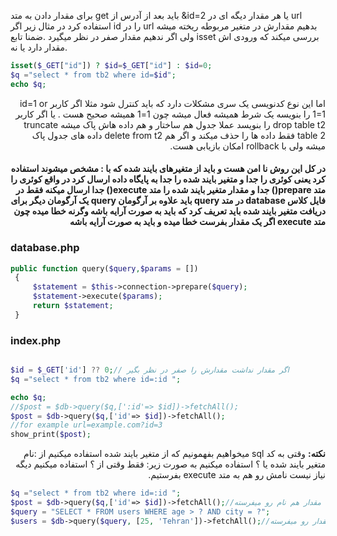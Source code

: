 برای مقدار دادن به متد get باید بعد از آدرس از &id=2  یا هر مقدار دیگه ای در url استفاده کرد در مثال زیر اگر id  را در url  بدهیم مقدارش در متغیر مربوطه ریخته میشه ولی اگر ندهیم مقدار صفر در نظر میگیرد .ضمنا تابع isset بررسی میکند که ورودی اش مقدار دارد یا نه.
<div dir="ltr">

```php
isset($_GET["id"]) ? $id=$_GET["id"] : $id=0;
$q ="select * from tb2 where id=$id";
echo $q;
```
<div dir="rtl">
اما این نوع کدنویسی یک سری مشکلات دارد که باید کنترل شود مثلا اگر کاربر id=1 or 1=1 را بنویسه یک شرط همیشه فعال میشه چون 1=1  همیشه صحیح هست .
یا اگر کاربر drop table t2 را بنویسد عملا جدول هم ساختار و هم داده هاش پاک میشه truncate table 2 فقط داده ها را حذف میکند و اگر هم delete from t2 داده های جدول پاک میشه ولی با rollback امکان بازیابی هست.

#### در کل این روش نا امن هست و باید از متغیرهای بایند شده که با : مشخص میشوند استفاده کرد یعنی کوئری را جدا و متغیر بایند شده را جدا به پایگاه داده ارسال کرد در واقع کوئری را متد prepare() جدا و مقدار متغیر بایند شده را متد execute() جدا ارسال میکنه فقط در فایل کلاس database در متد query باید علاوه بر آرگومان query یک آرگومان دیگر برای دریافت متغیر بایند شده باید تعریف کرد که باید به صورت آرایه باشه وگرنه خطا میده چون متد execute  اگر یک مقدار بفرست خطا میده و باید به صورت آرایه باشه

<div dir="ltr">

### database.php
```php
public function query($query,$params = [])
 {
     $statement = $this->connection->prepare($query);
     $statement->execute($params);
     return $statement;
 }
```
### index.php
```php

$id = $_GET['id'] ?? 0;// اگر مقدار نداشت مقدارش را صفر در نظر بگیر
$q ="select * from tb2 where id=:id ";

echo $q;
//$post = $db->query($q,[':id'=> $id])->fetchAll();
$post = $db->query($q,['id'=> $id])->fetchAll();
//for example url=example.com?id=3 
show_print($post);
```
<div dir="rtl">

**نکته:** وقتی به کد sql میخواهیم بفهمونیم که از متغیر بایند شده استفاده میکنیم از :نام متغیر بایند شده یا ؟ استفاده میکنیم به صورت زیر:
فقط وقتی از ؟ استفاده میکنیم دیگه نیاز نیست نامش رو هم به متد execute  بفرستیم.
<div dir="ltr">

```php
$q ="select * from tb2 where id=:id ";
$post = $db->query($q,['id'=> $id])->fetchAll();//هم مقدار هم نام رو میفرسته
$query = "SELECT * FROM users WHERE age > ? AND city = ?";
$users = $db->query($query, [25, 'Tehran'])->fetchAll();//فقط مقدار رو میفرسته

```